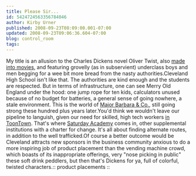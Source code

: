 ```yaml
---
title: Please Sir...
id: 5424724563356784046
author: Kirby Urner
published: 2008-09-23T08:09:00.001-07:00
updated: 2008-09-23T09:06:36.604-07:00
blog: control_room
tags: 
---
```


My title is an allusion to the Charles Dickens novel Oliver Twist, also [made into movies](http://www.youtube.com/watch?v=NXJwI9N3eYI), and featuring grovelly (as in subservient) underclass boys and men begging for a wee bit more bread from the nasty authorities.Cleveland High School isn't like that.  The authorities are kind enough and the students are respected.  But in terms of infrastructure, one can see Merry Old England under the hood:  one jump rope for ten kids, calculators unused because of no budget for batteries, a general sense of going nowhere, a stale environment.  This is the world of [Major Barbara & Co.](http://worldgame.blogspot.com/2008/06/major-barbara-movie-review.html), still going strong these hundred plus years later.You'd think we wouldn't leave our pipeline to languish, given our need for skilled, high tech workers [in ToonTown](http://mybizmo.blogspot.com/2008/06/chronofile.html).  That's where [Saturday Academy](http://worldgame.blogspot.com/2008/04/sa-25.html) comes in, other supplemental institutions with a charter for change.  It's all about finding alternate routes, in addition to the well trafficked.Of course a better outcome would be Cleveland attracts new sponsors in the business community anxious to do a more inspiring job of product placement than the vending machine crowd, which boasts of its inappropriate offerings, very "nose picking in public" these soft drink peddlers, but then that's Dickens for ya, full of colorful, twisted characters.[](https://blogger.googleusercontent.com/img/b/R29vZ2xl/AVvXsEgwoQ9A5YWHk4ZkTQP8KXKp9bdxEaNy0HvDxd6QQjCTN0_Tn0E3VeLVOt7SVZsIK5QiOMuxvBWkCJ9uQj4Jyrss9C5Y2n-roednbMaeOJnp3j208m75V5OHnVYHp3Agk_XXATH3/s1600-h/exectoy.jpg):: product placements ::